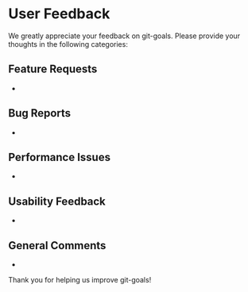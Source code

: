 # User Feedback

We greatly appreciate your feedback on git-goals. Please provide your thoughts in the following categories:

## Feature Requests
- 

## Bug Reports
- 

## Performance Issues
- 

## Usability Feedback
- 

## General Comments
- 

Thank you for helping us improve git-goals!
